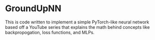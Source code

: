 # GroundUpNN
This is code written to implement a simple PyTorch-like neural network based off a YouTube series that explains the math behind concepts like backpropogation, loss functions, and MLPs.
